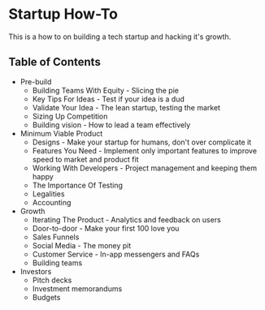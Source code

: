 # Startup How-To
This is a how to on building a tech startup and hacking it's growth.

## Table of Contents
- Pre-build
  - Building Teams With Equity - Slicing the pie
  - Key Tips For Ideas - Test if your idea is a dud
  - Validate Your Idea - The lean startup, testing the market
  - Sizing Up Competition
  - Building vision - How to lead a team effectively
- Minimum Viable Product
  - Designs - Make your startup for humans, don't over complicate it
  - Features You Need - Implement only important features to improve speed to market and product fit
  - Working With Developers - Project management and keeping them happy
  - The Importance Of Testing
  - Legalities
  - Accounting
- Growth
  - Iterating The Product - Analytics and feedback on users
  - Door-to-door - Make your first 100 love you
  - Sales Funnels
  - Social Media - The money pit
  - Customer Service - In-app messengers and FAQs
  - Building teams
- Investors
  - Pitch decks
  - Investment memorandums
  - Budgets
